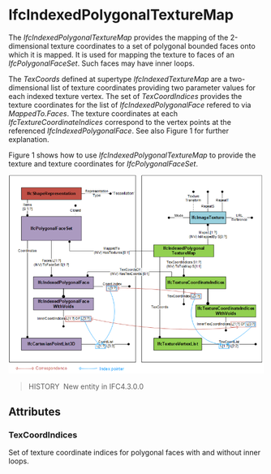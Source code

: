 # IfcIndexedPolygonalTextureMap

The _IfcIndexedPolygonalTextureMap_ provides the mapping of the 2-dimensional texture coordinates to a set of polygonal bounded faces onto which it is mapped. It is used for mapping the texture to faces of an _IfcPolygonalFaceSet_. Such faces may have inner loops.

The _TexCoords_ defined at supertype _IfcIndexedTextureMap_ are a two-dimensional list of texture coordinates providing two parameter values for each indexed texture vertex. The set of _TexCoordIndices_ provides the texture coordinates for the list of _IfcIndexedPolygonalFace_ refered to via _MappedTo.Faces_. The texture coordinates at each _IfcTextureCoordinateIndices_ correspond to the vertex points at the referenced _IfcIndexedPolygonalFace_. See also Figure 1 for further explanation.

Figure 1 shows how to use _IfcIndexedPolygonalTextureMap_ to provide the texture and texture coordinates for _IfcPolygonalFaceSet_.

!["Instantiation diagram showing the use of _IfcIndexedPolygonalTextureMap_"](../../../../figures/ifcindexedpolygonaltexturemap_01.png "Figure 1 &mdash; Use of _IfcIndexedPolygonalTextureMap_")

> HISTORY&nbsp; New entity in IFC4.3.0.0

## Attributes

### TexCoordIndices
Set of texture coordinate indices for polygonal faces with and without inner loops.